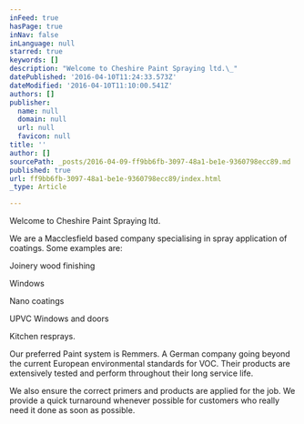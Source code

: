 ```yaml
---
inFeed: true
hasPage: true
inNav: false
inLanguage: null
starred: true
keywords: []
description: "Welcome to Cheshire Paint Spraying ltd.\_"
datePublished: '2016-04-10T11:24:33.573Z'
dateModified: '2016-04-10T11:10:00.541Z'
authors: []
publisher:
  name: null
  domain: null
  url: null
  favicon: null
title: ''
author: []
sourcePath: _posts/2016-04-09-ff9bb6fb-3097-48a1-be1e-9360798ecc89.md
published: true
url: ff9bb6fb-3097-48a1-be1e-9360798ecc89/index.html
_type: Article

---
```

Welcome to Cheshire Paint Spraying ltd. 

We are a Macclesfield based company specialising in spray application of coatings. Some examples are: 

Joinery wood finishing 

Windows

Nano coatings 

UPVC Windows and doors 

Kitchen resprays. 

Our preferred Paint system is Remmers. A German company going beyond the current European environmental standards for VOC. Their products are extensively tested and perform throughout their long service life. 

We also ensure the correct primers and products are applied for the job.
We provide a quick turnaround whenever possible for customers who really need it done as soon as possible.